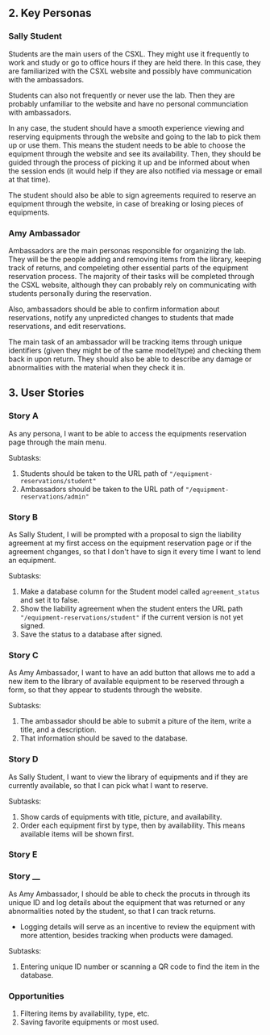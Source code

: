 ## 2. Key Personas

### Sally Student

Students are the main users of the CSXL. They might use it frequently to work and study or go
to office hours if they are held there. In this case, they are familiarized with the CSXL website and possibly have communication with the ambassadors.

Students can also not frequently or never use the lab. Then they are probably unfamiliar to the website and have no personal communciation with ambassadors.

In any case, the student should have a smooth experience viewing and reserving equipments through the website and going to the lab to pick them up or use them. This means the student needs to be able to choose the equipment through the website and see its availability. Then, they should be guided through the process of picking it up and be informed about when the session ends (it would help if they are also notified via message or email at that time).

The student should also be able to sign agreements required to reserve an equipment through the website, in case of breaking or losing pieces of equipments.

### Amy Ambassador

Ambassadors are the main personas responsible for organizing the lab. They will be the people adding and removing items from the library, keeping track of returns, and compeleting other essential parts of the equipment reservation process. The majority of their tasks will be completed through the CSXL website, although they can probably rely on communicating with students personally during the reservation.

Also, ambassadors should be able to confirm information about reservations, notify any unpredicted changes to students that made reservations, and edit reservations.

The main task of an ambassador will be tracking items through unique identifiers (given they might be of the same model/type) and checking them back in upon return. They should also be able to describe any damage or abnormalities with the material when they check it in.

## 3. User Stories

### Story A

As any persona, I want to be able to access the equipments reservation page through the main menu.

Subtasks:

1. Students should be taken to the URL path of `"/equipment-reservations/student"`
2. Ambassadors should be taken to the URL path of `"/equipment-reservations/admin"`

### Story B

As Sally Student, I will be prompted with a proposal to sign the liability agreement at my first access on the equipment reservation page or if the agreement chganges, so that I don't have to sign it every time I want to lend an equipment.

Subtasks:

1. Make a database column for the Student model called `agreement_status` and set it to false.
2. Show the liability agreement when the student enters the URL path `"/equipment-reservations/student"` if the current version is not yet signed.
3. Save the status to a database after signed.

### Story C

As Amy Ambassador, I want to have an add button that allows me to add a new item to the library of available equipment to be reserved through a form, so that they appear to students through the website.

Subtasks:

1. The ambassador should be able to submit a piture of the item, write a title, and a description.
2. That information should be saved to the database.

### Story D

As Sally Student, I want to view the library of equipments and if they are currently available, so that I can pick what I want to reserve.

Subtasks:

1. Show cards of equipments with title, picture, and availability.
2. Order each equipment first by type, then by availability. This means available items will be shown first.

### Story E

### Story \_\_

As Amy Ambassador, I should be able to check the procuts in through its unique ID and log details about the equipment that was returned or any abnormalities noted by the student, so that I can track returns.

- Logging details will serve as an incentive to review the equipment with more attention, besides tracking when products were damaged.

Subtasks:

1. Entering unique ID number or scanning a QR code to find the item in the database.

### Opportunities

1. Filtering items by availability, type, etc.
2. Saving favorite equipments or most used.
